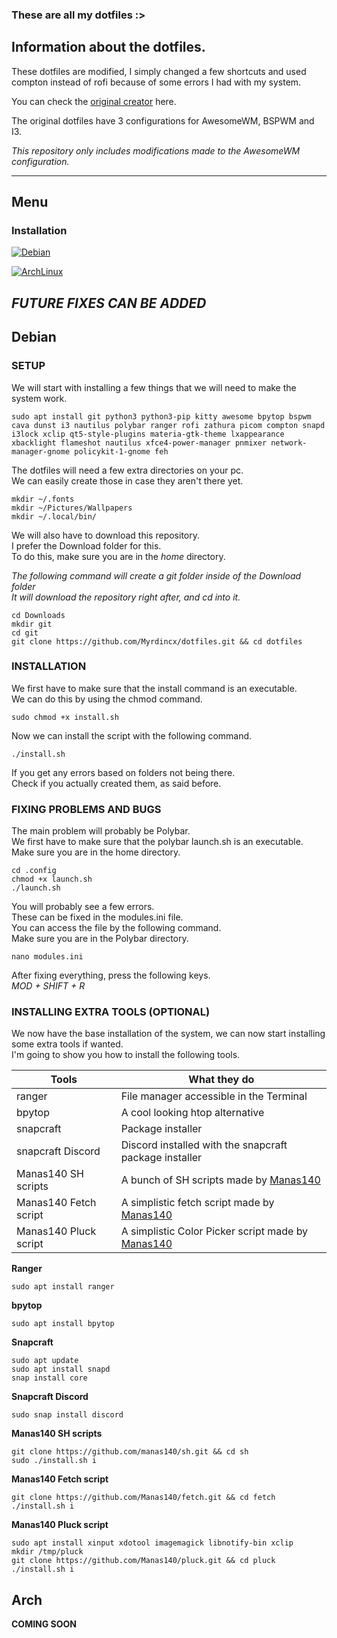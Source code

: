### These are all my dotfiles :>

## Information about the dotfiles.

These dotfiles are modified, I simply changed a few shortcuts and used compton instead of rofi because of some errors I had with my system.

You can check the [original creator](https://github.com/Manas140/dotfiles) here.

The original dotfiles have 3 configurations for AwesomeWM, BSPWM and I3.

*This repository only includes modifications made to the AwesomeWM configuration.*

---

## Menu

### Installation 

[![Debian](https://img.shields.io/badge/Debian-A81D33?style=for-the-badge&logo=debian&logoColor=white)](#debian)

[![ArchLinux](https://img.shields.io/badge/Arch_Linux-1793D1?style=for-the-badge&logo=arch-linux&logoColor=white)](#arch)

_**FUTURE FIXES CAN BE ADDED**_
---

## Debian

### SETUP

We will start with installing a few things that we will need to make the system work.

```
sudo apt install git python3 python3-pip kitty awesome bpytop bspwm cava dunst i3 nautilus polybar ranger rofi zathura picom compton snapd i3lock xclip qt5-style-plugins materia-gtk-theme lxappearance xbacklight flameshot nautilus xfce4-power-manager pnmixer network-manager-gnome policykit-1-gnome feh
```

The dotfiles will need a few extra directories on your pc.\
We can easily create those in case they aren't there yet.

```
mkdir ~/.fonts
mkdir ~/Pictures/Wallpapers
mkdir ~/.local/bin/
```

We will also have to download this repository.\
I prefer the Download folder for this.\
To do this, make sure you are in the *home* directory.

*The following command will create a git folder inside of the Download folder*\
*It will download the repository right after, and cd into it.*

```
cd Downloads
mkdir git
cd git
git clone https://github.com/Myrdincx/dotfiles.git && cd dotfiles
```

### INSTALLATION
We first have to make sure that the install command is an executable.\
We can do this by using the chmod command.
```
sudo chmod +x install.sh
```
Now we can install the script with the following command.

```
./install.sh 
```

If you get any errors based on folders not being there.\
Check if you actually created them, as said before.

### FIXING PROBLEMS AND BUGS

The main problem will probably be Polybar. \
We first have to make sure that the polybar launch.sh is an executable.\
Make sure you are in the home directory.
```
cd .config
chmod +x launch.sh
./launch.sh
```
You will probably see a few errors.\
These can be fixed in the modules.ini file.\
You can access the file by the following command.\
Make sure you are in the Polybar directory.
```
nano modules.ini
```
After fixing everything, press the following keys.\
*MOD + SHIFT + R*

### INSTALLING EXTRA TOOLS (OPTIONAL)

We now have the base installation of the system, we can now start installing some extra tools if wanted.\
I'm going to show you how to install the following tools.

Tools | What they do
------------ | -------------
ranger | File manager accessible in the Terminal 
bpytop | A cool looking htop alternative
snapcraft | Package installer
snapcraft Discord | Discord installed with the snapcraft package installer
Manas140 SH scripts | A bunch of SH scripts made by [Manas140](https://github.com/Manas140/sh)
Manas140 Fetch script | A simplistic fetch script made by [Manas140](https://github.com/Manas140/fetch)
Manas140 Pluck script | A simplistic Color Picker script made by [Manas140](https://github.com/Manas140/pluck)

**Ranger**
```
sudo apt install ranger
```

**bpytop**
```
sudo apt install bpytop
```

**Snapcraft**
```
sudo apt update
sudo apt install snapd
snap install core
```

**Snapcraft Discord**
```
sudo snap install discord
```

**Manas140 SH scripts**
```
git clone https://github.com/manas140/sh.git && cd sh
sudo ./install.sh i
```
**Manas140 Fetch script**
```
git clone https://github.com/Manas140/fetch.git && cd fetch
./install.sh i
```
**Manas140 Pluck script**
```
sudo apt install xinput xdotool imagemagick libnotify-bin xclip
mkdir /tmp/pluck
git clone https://github.com/Manas140/pluck.git && cd pluck
./install.sh i
```

## Arch

**COMING SOON**


